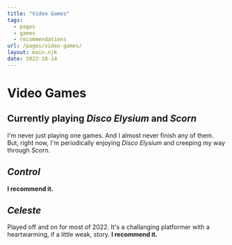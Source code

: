 ```yaml
---
title: "Video Games"
tags:
  - pages
  - games
  - recommendations
url: /pages/video-games/
layout: main.njk
date: 2022-10-14
---
```


# Video Games

## Currently playing *Disco Elysium* and *Scorn*

I'm never just playing one games. And I almost never finish any of them. But, right now, I'm periodically enjoying *Disco Elysium* and creeping my way through *Scorn*.

## *Control*

**I recommend it.**

## *Celeste*

Played off and on for most of 2022. It's a challanging platformer with a heartwarming, if a little weak, story. **I recommend it.**
